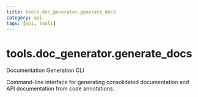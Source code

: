 ```yaml
---
title: tools.doc_generator.generate_docs
category: api
tags: [api, tools]
---
```


# tools.doc_generator.generate_docs

Documentation Generation CLI

Command-line interface for generating consolidated documentation
and API documentation from code annotations.

